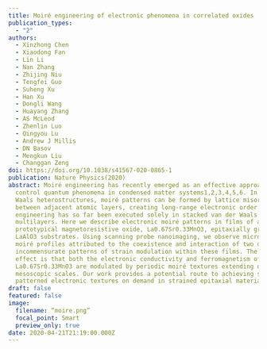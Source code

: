 ```yaml
---
title: Moiré engineering of electronic phenomena in correlated oxides
publication_types:
  - "2"
authors:
  - Xinzhong Chen
  - Xiaodong Fan
  - Lin Li
  - Nan Zhang
  - Zhijing Niu
  - Tengfei Guo
  - Suheng Xu
  - Han Xu
  - Dongli Wang
  - Huayang Zhang
  - AS McLeod
  - Zhenlin Luo
  - Qingyou Lu
  - Andrew J Millis
  - DN Basov
  - Mengkun Liu
  - Changgan Zeng
doi: https://doi.org/10.1038/s41567-020-0865-1
publication: Nature Physics(2020)
abstract: Moiré engineering has recently emerged as an effective approach to
  control quantum phenomena in condensed matter systems1,2,3,4,5,6. In van der
  Waals heterostructures, moiré patterns can be formed by lattice misorientation
  between adjacent atomic layers, creating long-range electronic order. Moiré
  engineering has so far been executed solely in stacked van der Waals
  multilayers. Here we describe electronic moiré patterns in films of a
  prototypical magnetoresistive oxide, La0.67Sr0.33MnO3, epitaxially grown on
  LaAlO3 substrates. Using scanning probe nanoimaging, we observe microscopic
  moiré profiles attributed to the coexistence and interaction of two distinct
  incommensurate patterns of strain modulation within these films. The net
  effect is that both the electronic conductivity and ferromagnetism of
  La0.67Sr0.33MnO3 are modulated by periodic moiré textures extending over
  mesoscopic scales. Our work provides a potential route to achieving spatially
  patterned electronic textures on demand in strained epitaxial materials.
draft: false
featured: false
image:
  filename: “moire.png”
  focal_point: Smart
  preview_only: true
date: 2020-04-21T21:19:00.000Z
---
```

